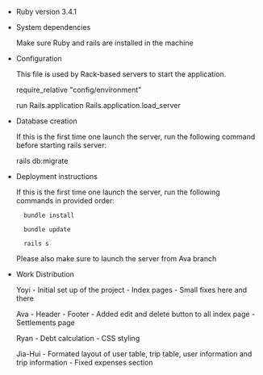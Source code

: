 * Ruby version
    3.4.1

* System dependencies

    Make sure Ruby and rails are installed in the machine

* Configuration

    This file is used by Rack-based servers to start the application.

    require_relative "config/environment"

    run Rails.application
    Rails.application.load_server

* Database creation

    If this is the first time one launch the server, run the following command before starting rails server: 

    rails db:migrate

* Deployment instructions

    If this is the first time one launch the server, run the following commands in provided order:

        bundle install

        bundle update

        rails s

    Please also make sure to launch the server from Ava branch

* Work Distribution

    Yoyi
        - Initial set up of the project
        - Index pages
        - Small fixes here and there

    Ava
        - Header
        - Footer
        - Added edit and delete button to all index page
        - Settlements page

    Ryan
        - Debt calculation
        - CSS styling

    Jia-Hui
        - Formated layout of user table, trip table, user information and trip information 
        - Fixed expenses section
